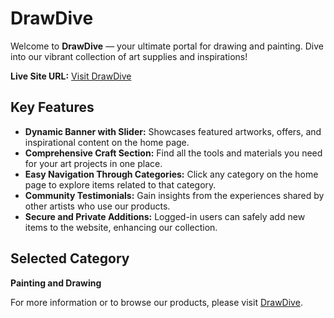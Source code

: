 # DrawDive

Welcome to **DrawDive** — your ultimate portal for drawing and painting. Dive into our vibrant collection of art supplies and inspirations!

**Live Site URL:** [Visit DrawDive](https://draw-dive.web.app/)

## Key Features

- **Dynamic Banner with Slider:** Showcases featured artworks, offers, and inspirational content on the home page.
- **Comprehensive Craft Section:** Find all the tools and materials you need for your art projects in one place.
- **Easy Navigation Through Categories:** Click any category on the home page to explore items related to that category.
- **Community Testimonials:** Gain insights from the experiences shared by other artists who use our products.
- **Secure and Private Additions:** Logged-in users can safely add new items to the website, enhancing our collection.

## Selected Category

**Painting and Drawing**

For more information or to browse our products, please visit [DrawDive](https://draw-dive.web.app/).
